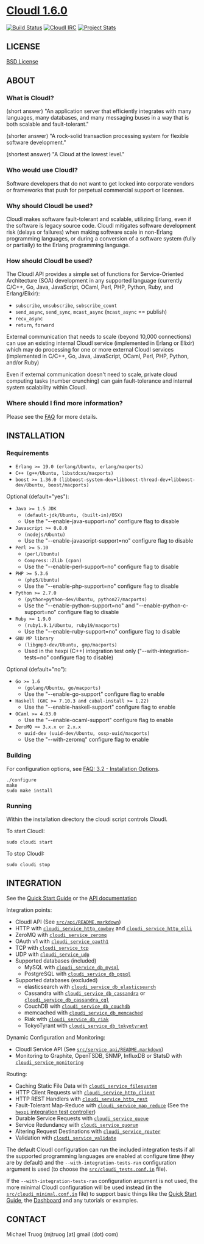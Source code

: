 # [CloudI 1.6.0](http://cloudi.org)

[![Build Status](https://secure.travis-ci.org/CloudI/CloudI.png?branch=develop)](http://travis-ci.org/CloudI/CloudI) [![CloudI IRC](https://img.shields.io/badge/irc-%23cloudi-orange.svg)](https://webchat.freenode.net?randomnick=1&channels=cloudi) [![Project Stats](https://www.openhub.net/p/CloudI/widgets/project_thin_badge.gif)](https://www.openhub.net/p/CloudI)

## LICENSE

[BSD License](https://github.com/CloudI/CloudI/blob/master/src/LICENSE)

## ABOUT

### What is CloudI?

(short answer) "An application server that efficiently integrates with many
languages, many databases, and many messaging buses in a way that is both
scalable and fault-tolerant."

(shorter answer) "A rock-solid transaction processing system for flexible
software development."

(shortest answer) "A Cloud at the lowest level."

### Who would use CloudI?

Software developers that do not want to get locked into corporate vendors
or frameworks that push for perpetual commercial support or licenses.

### Why should CloudI be used?

CloudI makes software fault-tolerant and scalable, utilizing Erlang,
even if the software is legacy source code.  CloudI mitigates
software development risk (delays or failures) when making
software scale in non-Erlang programming languages, or during a conversion
of a software system (fully or partially) to the Erlang programming language.

### How should CloudI be used?

The CloudI API provides a simple set of functions for
Service-Oriented Architecture (SOA) development in any supported language
(currently C/C++, Go, Java, JavaScript, OCaml, Perl, PHP, Python, Ruby,
 and Erlang/Elixir):

* `subscribe`, `unsubscribe`, `subscribe_count`
* `send_async`, `send_sync`, `mcast_async` (`mcast_async` == publish)
* `recv_async`
* `return`, `forward`

External communication that needs to scale (beyond 10,000 connections)
can use an existing internal CloudI service (implemented in Erlang or Elixir)
which may do processing for one or more external CloudI services
(implemented in C/C++, Go, Java, JavaScript, OCaml, Perl, PHP, Python,
 and/or Ruby)

Even if external communication doesn't need to scale, private cloud
computing tasks (number crunching) can gain fault-tolerance and internal
system scalability within CloudI.

### Where should I find more information?

Please see the [FAQ](http://cloudi.org/faq.html) for more details.

## INSTALLATION

### Requirements

* `Erlang >= 19.0 (erlang/Ubuntu, erlang/macports)`
* `C++ (g++/Ubuntu, libstdcxx/macports)`
* `boost >= 1.36.0 (libboost-system-dev+libboost-thread-dev+libboost-dev/Ubuntu, boost/macports)`

Optional (default="yes"):

* `Java >= 1.5 JDK`
  * `(default-jdk/Ubuntu, (built-in)/OSX)`
  * Use the "--enable-java-support=no" configure flag to disable
* `Javascript >= 0.8.0`
  * `(nodejs/Ubuntu)`
  * Use the "--enable-javascript-support=no" configure flag to disable
* `Perl >= 5.10`
  * `(perl/Ubuntu)`
  * `Compress::Zlib (cpan)`
  * Use the "--enable-perl-support=no" configure flag to disable
* `PHP >= 5.3.6`
  * `(php5/Ubuntu)`
  * Use the "--enable-php-support=no" configure flag to disable
* `Python >= 2.7.0`
  * `(python+python-dev/Ubuntu, python27/macports)`
  * Use the "--enable-python-support=no" and "--enable-python-c-support=no" configure flag to disable
* `Ruby >= 1.9.0`
  * `(ruby1.9.1/Ubuntu, ruby19/macports)`
  * Use the "--enable-ruby-support=no" configure flag to disable
* `GNU MP library`
  * `(libgmp3-dev/Ubuntu, gmp/macports)`
  * Used in the hexpi (C++) integration test only
    ("--with-integration-tests=no" configure flag to disable)

Optional (default="no"):

* `Go >= 1.6`
  * `(golang/Ubuntu, go/macports)`
  * Use the "--enable-go-support" configure flag to enable
* `Haskell (GHC >= 7.10.3 and cabal-install >= 1.22)`
  * Use the "--enable-haskell-support" configure flag to enable
* `OCaml >= 4.03.0`
  * Use the "--enable-ocaml-support" configure flag to enable
* `ZeroMQ >= 3.x.x or 2.x.x`
  * `uuid-dev (uuid-dev/Ubuntu, ossp-uuid/macports)`
  * Use the "--with-zeromq" configure flag to enable

### Building

For configuration options, see [FAQ: 3.2 - Installation Options](http://cloudi.org/faq.html#3_Options).

    ./configure
    make
    sudo make install

### Running

Within the installation directory the cloudi script controls CloudI.

To start CloudI:

    sudo cloudi start

To stop CloudI:

    sudo cloudi stop

## INTEGRATION

See the [Quick Start Guide](https://github.com/CloudI/CloudI/tree/master/doc#readme) or the [API documentation](http://cloudi.org/api.html#1_Intro)

Integration points:

* CloudI API (See [`src/api/README.markdown`](https://github.com/CloudI/CloudI/tree/master/src/api#readme))
* HTTP with [`cloudi_service_http_cowboy`](https://github.com/CloudI/CloudI/blob/master/src/lib/cloudi_service_http_cowboy/src/cloudi_service_http_cowboy.erl) and [`cloudi_service_http_elli`](https://github.com/CloudI/CloudI/blob/master/src/lib/cloudi_service_http_elli/src/cloudi_service_http_elli.erl)
* ZeroMQ with [`cloudi_service_zeromq`](https://github.com/CloudI/CloudI/blob/master/src/lib/cloudi_service_zeromq/src/cloudi_service_zeromq.erl)
* OAuth v1 with [`cloudi_service_oauth1`](https://github.com/CloudI/CloudI/blob/master/src/lib/cloudi_service_oauth1/src/cloudi_service_oauth1.erl)
* TCP with [`cloudi_service_tcp`](https://github.com/CloudI/CloudI/blob/master/src/lib/cloudi_service_tcp/src/cloudi_service_tcp.erl)
* UDP with [`cloudi_service_udp`](https://github.com/CloudI/CloudI/blob/master/src/lib/cloudi_service_udp/src/cloudi_service_udp.erl)
* Supported databases (included)
  * MySQL with [`cloudi_service_db_mysql`](https://github.com/CloudI/CloudI/blob/master/src/lib/cloudi_service_db_mysql/src/cloudi_service_db_mysql.erl)
  * PostgreSQL with [`cloudi_service_db_pgsql`](https://github.com/CloudI/CloudI/blob/master/src/lib/cloudi_service_db_pgsql/src/cloudi_service_db_pgsql.erl)
* Supported databases (excluded)
  * elasticsearch with [`cloudi_service_db_elasticsearch`](https://github.com/CloudI/cloudi_service_db_elasticsearch)
  * Cassandra with [`cloudi_service_db_cassandra`](https://github.com/CloudI/cloudi_service_db_cassandra) or [`cloudi_service_db_cassandra_cql`](https://github.com/CloudI/cloudi_service_db_cassandra_cql)
  * CouchDB with [`cloudi_service_db_couchdb`](https://github.com/CloudI/cloudi_service_db_couchdb)
  * memcached with [`cloudi_service_db_memcached`](https://github.com/CloudI/cloudi_service_db_memcached)
  * Riak with [`cloudi_service_db_riak`](https://github.com/CloudI/cloudi_service_db_riak)
  * TokyoTyrant with [`cloudi_service_db_tokyotyrant`](https://github.com/CloudI/cloudi_service_db_tokyotyrant)

Dynamic Configuration and Monitoring:

* CloudI Service API (See [`src/service_api/README.markdown`](https://github.com/CloudI/CloudI/tree/master/src/service_api#readme))
* Monitoring to Graphite, OpenTSDB, SNMP, InfluxDB or StatsD with [`cloudi_service_monitoring`](https://github.com/CloudI/CloudI/blob/master/src/lib/cloudi_service_monitoring/src/cloudi_service_monitoring.erl)

Routing:

* Caching Static File Data with [`cloudi_service_filesystem`](https://github.com/CloudI/CloudI/blob/master/src/lib/cloudi_service_filesystem/src/cloudi_service_filesystem.erl)
* HTTP Client Requests with [`cloudi_service_http_client`](https://github.com/CloudI/CloudI/blob/master/src/lib/cloudi_service_http_client/src/cloudi_service_http_client.erl)
* HTTP REST Handlers with [`cloudi_service_http_rest`](https://github.com/CloudI/CloudI/blob/master/src/lib/cloudi_service_http_rest/src/cloudi_service_http_rest.erl)
* Fault-Tolerant Map-Reduce with [`cloudi_service_map_reduce`](https://github.com/CloudI/CloudI/blob/master/src/lib/cloudi_service_map_reduce/src/cloudi_service_map_reduce.erl) (See the [`hexpi` integration test controller](https://github.com/CloudI/CloudI/blob/master/src/tests/hexpi/src/cloudi_service_hexpi.erl))
* Durable Service Requests with [`cloudi_service_queue`](https://github.com/CloudI/CloudI/blob/master/src/lib/cloudi_service_queue/src/cloudi_service_queue.erl)
* Service Redundancy with [`cloudi_service_quorum`](https://github.com/CloudI/CloudI/blob/master/src/lib/cloudi_service_quorum/src/cloudi_service_quorum.erl)
* Altering Request Destinations with [`cloudi_service_router`](https://github.com/CloudI/CloudI/blob/master/src/lib/cloudi_service_router/src/cloudi_service_router.erl)
* Validation with [`cloudi_service_validate`](https://github.com/CloudI/CloudI/blob/master/src/lib/cloudi_service_validate/src/cloudi_service_validate.erl)

The default CloudI configuration can run the included integration tests
if all the supported programming languages are enabled at configure time
(they are by default) and the `--with-integration-tests-ran` configuration
argument is used (to choose the [`src/cloudi_tests.conf.in`](https://github.com/CloudI/CloudI/blob/master/src/cloudi_tests.conf.in) file).

If the `--with-integration-tests-ran` configuration argument is not used,
the more minimal CloudI configuration will be used instead
(in the [`src/cloudi_minimal.conf.in`](https://github.com/CloudI/CloudI/blob/master/src/cloudi_minimal.conf.in) file) to support basic things like the
[Quick Start Guide](https://github.com/CloudI/CloudI/tree/master/doc#readme),
the [Dashboard](https://github.com/CloudI/CloudI/tree/master/src/service_api#readme)
and any tutorials or examples.

## CONTACT

Michael Truog (mjtruog [at] gmail (dot) com)

